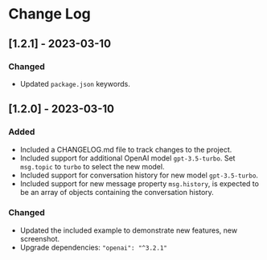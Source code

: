
# Change Log

## [1.2.1] - 2023-03-10

### Changed

- Updated `package.json` keywords.

## [1.2.0] - 2023-03-10
 
### Added

- Included a CHANGELOG.md file to track changes to the project.
- Included support for additional OpenAI model `gpt-3.5-turbo`. Set `msg.topic` to `turbo` to select the new model.
- Included support for conversation history for new model `gpt-3.5-turbo`. 
- Included support for new message property `msg.history`, is expected to be an array of objects containing the conversation history.

### Changed

- Updated the included example to demonstrate new features, new screenshot.
- Upgrade dependencies: `"openai": "^3.2.1"`
